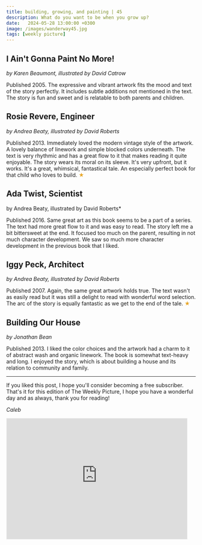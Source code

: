 ```yaml
---
title: building, growing, and painting | 45
description: What do you want to be when you grow up?
date:   2024-05-28 13:00:00 +0300
image: /images/wanderway45.jpg
tags: [weekly picture]
---
```


## I Ain't Gonna Paint No More!
*by Karen Beaumont, illustrated by David Catrow*

Published 2005. The expressive and vibrant artwork fits the mood and text of the story perfectly. It includes subtle additions not mentioned in the text. The story is fun and sweet and is relatable to both parents and children. 
 
## Rosie Revere, Engineer
*by Andrea Beaty, illustrated by David Roberts*

Published 2013. Immediately loved the modern vintage style of the artwork. A lovely balance of linework and simple blocked colors underneath. The text is very rhythmic and has a great flow to it that makes reading it quite enjoyable. The story wears its moral on its sleeve. It's very upfront, but it works. It's a great, whimsical, fantastical tale. An especially perfect book for that child who loves to build. <h style="color:#E7A526;">★</h>
 
## Ada Twist, Scientist
by Andrea Beaty, illustrated by David Roberts*

Published 2016. Same great art as this book seems to be a part of a series. The text had more great flow to it and was easy to read. The story left me a bit bittersweet at the end. It focused too much on the parent, resulting in not much character development. We saw so much more character development in the previous book that I liked. 
 
## Iggy Peck, Architect
*by Andrea Beaty, illustrated by David Roberts*

Published 2007. Again, the same great artwork holds true. The text wasn't as easily read but it was still a delight to read with wonderful word selection. The arc of the story is equally fantastic as we get to the end of the tale. <h style="color:#E7A526;">★</h>
 
## Building Our House
*by Jonathan Bean*

Published 2013. I liked the color choices and the artwork had a charm to it of abstract wash and organic linework. The book is somewhat text-heavy and long. I enjoyed the story, which is about building a house and its relation to community and family. 

***

If you liked this post, I hope you'll consider becoming a free subscriber. That's it for this edition of The Weekly Picture, I hope you have a wonderful day and as always, thank you for reading!

*Caleb*
    
<iframe src="https://thewanderway.substack.com/embed" width="480" height="320" style="border:1px solid #EEE; background:white;" frameborder="0" scrolling="no"></iframe>
